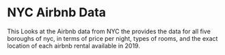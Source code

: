 # NYC Airbnb Data

This Looks at the Airbnb data from NYC the provides the data for all five boroughs of nyc, in terms of price per night, types of rooms, and the exact location of each airbnb rental available in 2019.

